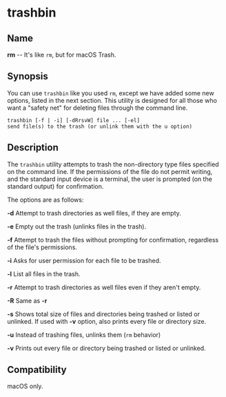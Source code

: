 # trashbin

## Name

**rm** -- It's like `rm`, but for macOS Trash.

## Synopsis

You can use `trashbin` like you used `rm`, except we have added some new options, listed in the next section. This utility is designed for all those who want a "safety net" for deleting files through the command line.

    trashbin [-f | -i] [-dRrsvW] file ... [-el]
    send file(s) to the trash (or unlink them with the u option)

## Description

The `trashbin` utility attempts to trash the non-directory type files specified on the command line.  If the permissions of the file do not permit writing, and the standard input device is a terminal, the user is prompted (on the standard output) for confirmation.

The options are as follows:

**-d** Attempt to trash directories as well files, if they are empty.

**-e** Empty out the trash (unlinks files in the trash).

**-f** Attempt to trash the files without prompting for confirmation, regardless of the file's permissions.

**-i** Asks for user permission for each file to be trashed.

**-l** List all files in the trash.

**-r** Attempt to trash directories as well files even if they aren't empty.

**-R** Same as **-r**

**-s** Shows total size of files and directories being trashed or listed or unlinked. If used with **-v** option, also prints every file or directory size.

**-u** Instead of trashing files, unlinks them (`rm` behavior)

**-v** Prints out every file or directory being trashed or listed or unlinked.


## Compatibility

macOS only.

